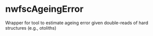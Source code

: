 nwfscAgeingError
================

Wrapper for tool to estimate ageing error given double-reads of hard structures (e.g., otoliths)
